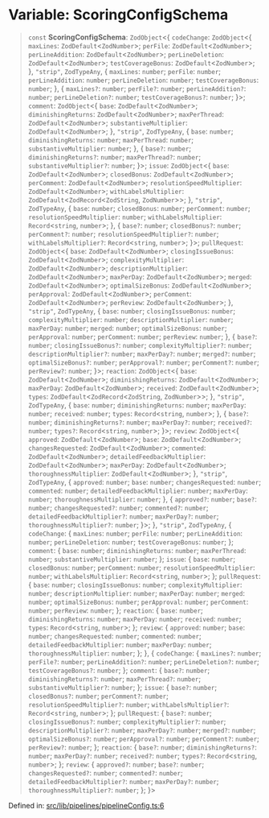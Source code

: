 # Variable: ScoringConfigSchema

> `const` **ScoringConfigSchema**: `ZodObject`\<\{ `codeChange`: `ZodObject`\<\{ `maxLines`: `ZodDefault`\<`ZodNumber`\>; `perFile`: `ZodDefault`\<`ZodNumber`\>; `perLineAddition`: `ZodDefault`\<`ZodNumber`\>; `perLineDeletion`: `ZodDefault`\<`ZodNumber`\>; `testCoverageBonus`: `ZodDefault`\<`ZodNumber`\>; \}, `"strip"`, `ZodTypeAny`, \{ `maxLines`: `number`; `perFile`: `number`; `perLineAddition`: `number`; `perLineDeletion`: `number`; `testCoverageBonus`: `number`; \}, \{ `maxLines?`: `number`; `perFile?`: `number`; `perLineAddition?`: `number`; `perLineDeletion?`: `number`; `testCoverageBonus?`: `number`; \}\>; `comment`: `ZodObject`\<\{ `base`: `ZodDefault`\<`ZodNumber`\>; `diminishingReturns`: `ZodDefault`\<`ZodNumber`\>; `maxPerThread`: `ZodDefault`\<`ZodNumber`\>; `substantiveMultiplier`: `ZodDefault`\<`ZodNumber`\>; \}, `"strip"`, `ZodTypeAny`, \{ `base`: `number`; `diminishingReturns`: `number`; `maxPerThread`: `number`; `substantiveMultiplier`: `number`; \}, \{ `base?`: `number`; `diminishingReturns?`: `number`; `maxPerThread?`: `number`; `substantiveMultiplier?`: `number`; \}\>; `issue`: `ZodObject`\<\{ `base`: `ZodDefault`\<`ZodNumber`\>; `closedBonus`: `ZodDefault`\<`ZodNumber`\>; `perComment`: `ZodDefault`\<`ZodNumber`\>; `resolutionSpeedMultiplier`: `ZodDefault`\<`ZodNumber`\>; `withLabelsMultiplier`: `ZodDefault`\<`ZodRecord`\<`ZodString`, `ZodNumber`\>\>; \}, `"strip"`, `ZodTypeAny`, \{ `base`: `number`; `closedBonus`: `number`; `perComment`: `number`; `resolutionSpeedMultiplier`: `number`; `withLabelsMultiplier`: `Record`\<`string`, `number`\>; \}, \{ `base?`: `number`; `closedBonus?`: `number`; `perComment?`: `number`; `resolutionSpeedMultiplier?`: `number`; `withLabelsMultiplier?`: `Record`\<`string`, `number`\>; \}\>; `pullRequest`: `ZodObject`\<\{ `base`: `ZodDefault`\<`ZodNumber`\>; `closingIssueBonus`: `ZodDefault`\<`ZodNumber`\>; `complexityMultiplier`: `ZodDefault`\<`ZodNumber`\>; `descriptionMultiplier`: `ZodDefault`\<`ZodNumber`\>; `maxPerDay`: `ZodDefault`\<`ZodNumber`\>; `merged`: `ZodDefault`\<`ZodNumber`\>; `optimalSizeBonus`: `ZodDefault`\<`ZodNumber`\>; `perApproval`: `ZodDefault`\<`ZodNumber`\>; `perComment`: `ZodDefault`\<`ZodNumber`\>; `perReview`: `ZodDefault`\<`ZodNumber`\>; \}, `"strip"`, `ZodTypeAny`, \{ `base`: `number`; `closingIssueBonus`: `number`; `complexityMultiplier`: `number`; `descriptionMultiplier`: `number`; `maxPerDay`: `number`; `merged`: `number`; `optimalSizeBonus`: `number`; `perApproval`: `number`; `perComment`: `number`; `perReview`: `number`; \}, \{ `base?`: `number`; `closingIssueBonus?`: `number`; `complexityMultiplier?`: `number`; `descriptionMultiplier?`: `number`; `maxPerDay?`: `number`; `merged?`: `number`; `optimalSizeBonus?`: `number`; `perApproval?`: `number`; `perComment?`: `number`; `perReview?`: `number`; \}\>; `reaction`: `ZodObject`\<\{ `base`: `ZodDefault`\<`ZodNumber`\>; `diminishingReturns`: `ZodDefault`\<`ZodNumber`\>; `maxPerDay`: `ZodDefault`\<`ZodNumber`\>; `received`: `ZodDefault`\<`ZodNumber`\>; `types`: `ZodDefault`\<`ZodRecord`\<`ZodString`, `ZodNumber`\>\>; \}, `"strip"`, `ZodTypeAny`, \{ `base`: `number`; `diminishingReturns`: `number`; `maxPerDay`: `number`; `received`: `number`; `types`: `Record`\<`string`, `number`\>; \}, \{ `base?`: `number`; `diminishingReturns?`: `number`; `maxPerDay?`: `number`; `received?`: `number`; `types?`: `Record`\<`string`, `number`\>; \}\>; `review`: `ZodObject`\<\{ `approved`: `ZodDefault`\<`ZodNumber`\>; `base`: `ZodDefault`\<`ZodNumber`\>; `changesRequested`: `ZodDefault`\<`ZodNumber`\>; `commented`: `ZodDefault`\<`ZodNumber`\>; `detailedFeedbackMultiplier`: `ZodDefault`\<`ZodNumber`\>; `maxPerDay`: `ZodDefault`\<`ZodNumber`\>; `thoroughnessMultiplier`: `ZodDefault`\<`ZodNumber`\>; \}, `"strip"`, `ZodTypeAny`, \{ `approved`: `number`; `base`: `number`; `changesRequested`: `number`; `commented`: `number`; `detailedFeedbackMultiplier`: `number`; `maxPerDay`: `number`; `thoroughnessMultiplier`: `number`; \}, \{ `approved?`: `number`; `base?`: `number`; `changesRequested?`: `number`; `commented?`: `number`; `detailedFeedbackMultiplier?`: `number`; `maxPerDay?`: `number`; `thoroughnessMultiplier?`: `number`; \}\>; \}, `"strip"`, `ZodTypeAny`, \{ `codeChange`: \{ `maxLines`: `number`; `perFile`: `number`; `perLineAddition`: `number`; `perLineDeletion`: `number`; `testCoverageBonus`: `number`; \}; `comment`: \{ `base`: `number`; `diminishingReturns`: `number`; `maxPerThread`: `number`; `substantiveMultiplier`: `number`; \}; `issue`: \{ `base`: `number`; `closedBonus`: `number`; `perComment`: `number`; `resolutionSpeedMultiplier`: `number`; `withLabelsMultiplier`: `Record`\<`string`, `number`\>; \}; `pullRequest`: \{ `base`: `number`; `closingIssueBonus`: `number`; `complexityMultiplier`: `number`; `descriptionMultiplier`: `number`; `maxPerDay`: `number`; `merged`: `number`; `optimalSizeBonus`: `number`; `perApproval`: `number`; `perComment`: `number`; `perReview`: `number`; \}; `reaction`: \{ `base`: `number`; `diminishingReturns`: `number`; `maxPerDay`: `number`; `received`: `number`; `types`: `Record`\<`string`, `number`\>; \}; `review`: \{ `approved`: `number`; `base`: `number`; `changesRequested`: `number`; `commented`: `number`; `detailedFeedbackMultiplier`: `number`; `maxPerDay`: `number`; `thoroughnessMultiplier`: `number`; \}; \}, \{ `codeChange`: \{ `maxLines?`: `number`; `perFile?`: `number`; `perLineAddition?`: `number`; `perLineDeletion?`: `number`; `testCoverageBonus?`: `number`; \}; `comment`: \{ `base?`: `number`; `diminishingReturns?`: `number`; `maxPerThread?`: `number`; `substantiveMultiplier?`: `number`; \}; `issue`: \{ `base?`: `number`; `closedBonus?`: `number`; `perComment?`: `number`; `resolutionSpeedMultiplier?`: `number`; `withLabelsMultiplier?`: `Record`\<`string`, `number`\>; \}; `pullRequest`: \{ `base?`: `number`; `closingIssueBonus?`: `number`; `complexityMultiplier?`: `number`; `descriptionMultiplier?`: `number`; `maxPerDay?`: `number`; `merged?`: `number`; `optimalSizeBonus?`: `number`; `perApproval?`: `number`; `perComment?`: `number`; `perReview?`: `number`; \}; `reaction`: \{ `base?`: `number`; `diminishingReturns?`: `number`; `maxPerDay?`: `number`; `received?`: `number`; `types?`: `Record`\<`string`, `number`\>; \}; `review`: \{ `approved?`: `number`; `base?`: `number`; `changesRequested?`: `number`; `commented?`: `number`; `detailedFeedbackMultiplier?`: `number`; `maxPerDay?`: `number`; `thoroughnessMultiplier?`: `number`; \}; \}\>

Defined in: [src/lib/pipelines/pipelineConfig.ts:6](https://github.com/elizaOS/elizaos.github.io/blob/4810f50019028b92f4f2a0ac31323fd787c7f288/src/lib/pipelines/pipelineConfig.ts#L6)

